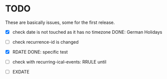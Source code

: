 # TODO

These are basically issues, some for the first release.

- [x] check date is not touched as it has no timezone
    DONE: German Holidays
- [ ] check recurrence-id is changed
- [x] RDATE
    DONE: specific test
- [ ] check with recurring-ical-events: RRULE until
- [ ] EXDATE

